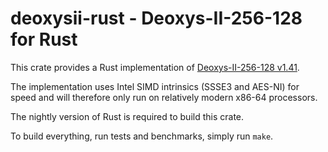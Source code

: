 # deoxysii-rust - Deoxys-II-256-128 for Rust

This crate provides a Rust implementation of [Deoxys-II-256-128 v1.41][0].

The implementation uses Intel SIMD intrinsics (SSSE3 and AES-NI) for
speed and will therefore only run on relatively modern x86-64 processors.

The nightly version of Rust is required to build this crate.

To build everything, run tests and benchmarks, simply run `make`.

[0]: https://competitions.cr.yp.to/round3/deoxysv141.pdf
